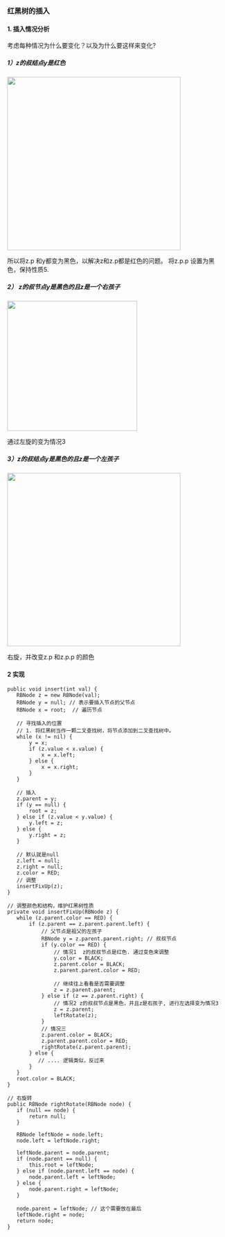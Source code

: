 ### 红黑树的插入
#### 1. 插入情况分析
考虑每种情况为什么要变化？以及为什么要这样来变化? 

##### 1）z的叔结点y是红色
<img src="media/15261036358286.jpg" width="400px">

所以将z.p 和y都变为黑色，以解决z和z.p都是红色的问题。 将z.p.p 设置为黑色，保持性质5.


##### 2） z的叔节点y是黑色的且z是一个右孩子
<img src="media/15261037196381.jpg" width="300px">

通过左旋的变为情况3
##### 3）z的叔结点y是黑色的且z是一个左孩子
<img src="media/15261039599231.jpg" width="400px">

右旋，并改变z.p 和z.p.p 的颜色

#### 2 实现
```
public void insert(int val) {
   RBNode z = new RBNode(val);
   RBNode y = null; // 表示要插入节点的父节点
   RBNode x = root;  // 遍历节点
   
   // 寻找插入的位置
   // 1. 将红黑树当作一颗二叉查找树，将节点添加到二叉查找树中。
   while (x != nil) {
       y = x;
       if (z.value < x.value) {
           x = x.left;
       } else {
           x = x.right;
       }
   }

   // 插入
   z.parent = y;
   if (y == null) {
       root = z;
   } else if (z.value < y.value) {
       y.left = z;
   } else {
       y.right = z;
   }
   
   // 默认就是null
   z.left = null;
   z.right = null;
   z.color = RED;
   // 调整
   insertFixUp(z);
}

// 调整颜色和结构，维护红黑树性质
private void insertFixUp(RBNode z) {
   while (z.parent.color == RED) {
       if (z.parent == z.parent.parent.left) {
           // 父节点是祖父的左孩子
           RBNode y = z.parent.parent.right; // 叔叔节点
           if (y.color == RED) {
               // 情况1  z的叔叔节点是红色. 通过变色来调整
               y.color = BLACK;
               z.parent.color = BLACK;
               z.parent.parent.color = RED;
               
               // 继续往上看看是否需要调整
               z = z.parent.parent;
           } else if (z == z.parent.right) {
               // 情况2 z的叔叔节点是黑色，并且z是右孩子, 进行左选择变为情况3
               z = z.parent;
               leftRotate(z);
           }
           // 情况三
           z.parent.color = BLACK;
           z.parent.parent.color = RED;
           rightRotate(z.parent.parent);
       } else {
          // .... 逻辑类似，反过来
       }
   }
   root.color = BLACK;
}

// 右旋转
public RBNode rightRotate(RBNode node) {
   if (null == node) {
       return null;
   }

   RBNode leftNode = node.left;
   node.left = leftNode.right;

   leftNode.parent = node.parent;
   if (node.parent == null) {
       this.root = leftNode;
   } else if (node.parent.left == node) {
       node.parent.left = leftNode;
   } else {
       node.parent.right = leftNode;
   }

   node.parent = leftNode; // 这个需要放在最后
   leftNode.right = node;
   return node;
}
```






